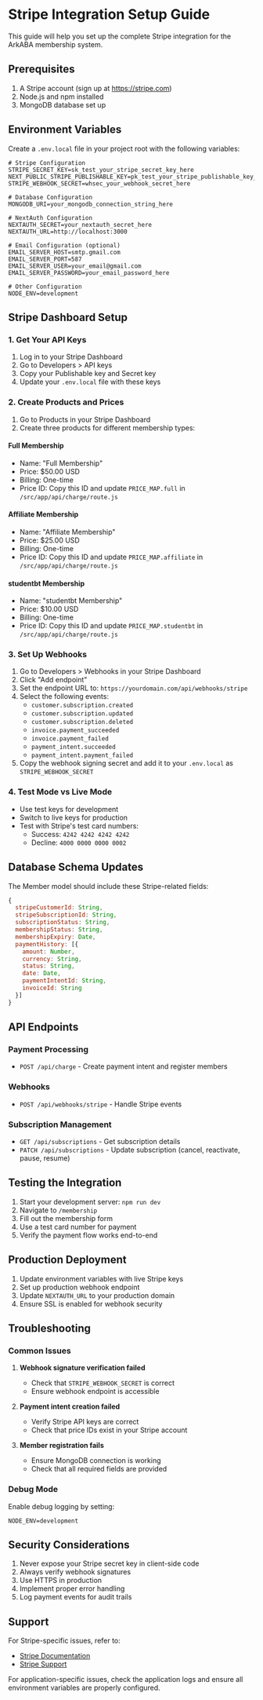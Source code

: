 # Stripe Integration Setup Guide

This guide will help you set up the complete Stripe integration for the ArkABA membership system.

## Prerequisites

1. A Stripe account (sign up at https://stripe.com)
2. Node.js and npm installed
3. MongoDB database set up

## Environment Variables

Create a `.env.local` file in your project root with the following variables:

```env
# Stripe Configuration
STRIPE_SECRET_KEY=sk_test_your_stripe_secret_key_here
NEXT_PUBLIC_STRIPE_PUBLISHABLE_KEY=pk_test_your_stripe_publishable_key_here
STRIPE_WEBHOOK_SECRET=whsec_your_webhook_secret_here

# Database Configuration
MONGODB_URI=your_mongodb_connection_string_here

# NextAuth Configuration
NEXTAUTH_SECRET=your_nextauth_secret_here
NEXTAUTH_URL=http://localhost:3000

# Email Configuration (optional)
EMAIL_SERVER_HOST=smtp.gmail.com
EMAIL_SERVER_PORT=587
EMAIL_SERVER_USER=your_email@gmail.com
EMAIL_SERVER_PASSWORD=your_email_password_here

# Other Configuration
NODE_ENV=development
```

## Stripe Dashboard Setup

### 1. Get Your API Keys

1. Log in to your Stripe Dashboard
2. Go to Developers > API keys
3. Copy your Publishable key and Secret key
4. Update your `.env.local` file with these keys

### 2. Create Products and Prices

1. Go to Products in your Stripe Dashboard
2. Create three products for different membership types:

#### Full Membership
- Name: "Full Membership"
- Price: $50.00 USD
- Billing: One-time
- Price ID: Copy this ID and update `PRICE_MAP.full` in `/src/app/api/charge/route.js`

#### Affiliate Membership
- Name: "Affiliate Membership"
- Price: $25.00 USD
- Billing: One-time
- Price ID: Copy this ID and update `PRICE_MAP.affiliate` in `/src/app/api/charge/route.js`

#### studentbt Membership
- Name: "studentbt Membership"
- Price: $10.00 USD
- Billing: One-time
- Price ID: Copy this ID and update `PRICE_MAP.studentbt` in `/src/app/api/charge/route.js`

### 3. Set Up Webhooks

1. Go to Developers > Webhooks in your Stripe Dashboard
2. Click "Add endpoint"
3. Set the endpoint URL to: `https://yourdomain.com/api/webhooks/stripe`
4. Select the following events:
   - `customer.subscription.created`
   - `customer.subscription.updated`
   - `customer.subscription.deleted`
   - `invoice.payment_succeeded`
   - `invoice.payment_failed`
   - `payment_intent.succeeded`
   - `payment_intent.payment_failed`
5. Copy the webhook signing secret and add it to your `.env.local` as `STRIPE_WEBHOOK_SECRET`

### 4. Test Mode vs Live Mode

- Use test keys for development
- Switch to live keys for production
- Test with Stripe's test card numbers:
  - Success: `4242 4242 4242 4242`
  - Decline: `4000 0000 0000 0002`

## Database Schema Updates

The Member model should include these Stripe-related fields:

```javascript
{
  stripeCustomerId: String,
  stripeSubscriptionId: String,
  subscriptionStatus: String,
  membershipStatus: String,
  membershipExpiry: Date,
  paymentHistory: [{
    amount: Number,
    currency: String,
    status: String,
    date: Date,
    paymentIntentId: String,
    invoiceId: String
  }]
}
```

## API Endpoints

### Payment Processing
- `POST /api/charge` - Create payment intent and register members

### Webhooks
- `POST /api/webhooks/stripe` - Handle Stripe events

### Subscription Management
- `GET /api/subscriptions` - Get subscription details
- `PATCH /api/subscriptions` - Update subscription (cancel, reactivate, pause, resume)

## Testing the Integration

1. Start your development server: `npm run dev`
2. Navigate to `/membership`
3. Fill out the membership form
4. Use a test card number for payment
5. Verify the payment flow works end-to-end

## Production Deployment

1. Update environment variables with live Stripe keys
2. Set up production webhook endpoint
3. Update `NEXTAUTH_URL` to your production domain
4. Ensure SSL is enabled for webhook security

## Troubleshooting

### Common Issues

1. **Webhook signature verification failed**
   - Check that `STRIPE_WEBHOOK_SECRET` is correct
   - Ensure webhook endpoint is accessible

2. **Payment intent creation failed**
   - Verify Stripe API keys are correct
   - Check that price IDs exist in your Stripe account

3. **Member registration fails**
   - Ensure MongoDB connection is working
   - Check that all required fields are provided

### Debug Mode

Enable debug logging by setting:
```env
NODE_ENV=development
```

## Security Considerations

1. Never expose your Stripe secret key in client-side code
2. Always verify webhook signatures
3. Use HTTPS in production
4. Implement proper error handling
5. Log payment events for audit trails

## Support

For Stripe-specific issues, refer to:
- [Stripe Documentation](https://stripe.com/docs)
- [Stripe Support](https://support.stripe.com)

For application-specific issues, check the application logs and ensure all environment variables are properly configured. 